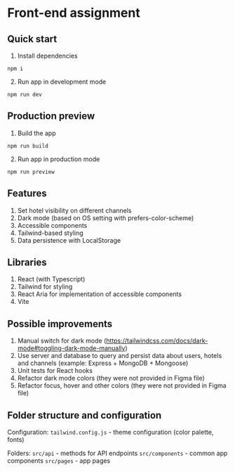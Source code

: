 # Front-end assignment

## Quick start

1. Install dependencies
```
npm i
```
2. Run app in development mode
```
npm run dev
```

## Production preview

1. Build the app
```
npm run build
```
2. Run app in production mode
```
npm run preview
```

## Features

1. Set hotel visibility on different channels
2. Dark mode (based on OS setting with prefers-color-scheme)
3. Accessible components
4. Tailwind-based styling
5. Data persistence with LocalStorage

## Libraries

1. React (with Typescript)
2. Tailwind for styling
3. React Aria for implementation of accessible components
4. Vite

## Possible improvements

1. Manual switch for dark mode (https://tailwindcss.com/docs/dark-mode#toggling-dark-mode-manually)
2. Use server and database to query and persist data about users, hotels and channels (example: Express + MongoDB + Mongoose)
3. Unit tests for React hooks
4. Refactor dark mode colors (they were not provided in Figma file)
5. Refactor focus, hover and other colors (they were not provided in Figma file)

## Folder structure and configuration
Configuration:
`tailwind.config.js` - theme configuration (color palette, fonts)

Folders:
`src/api` - methods for API endpoints
`src/components` - common app components
`src/pages` - app pages
